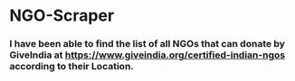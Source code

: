 # NGO-Scraper
### I have been able to find the list of all NGOs that can donate by GiveIndia at https://www.giveindia.org/certified-indian-ngos according to their Location.
